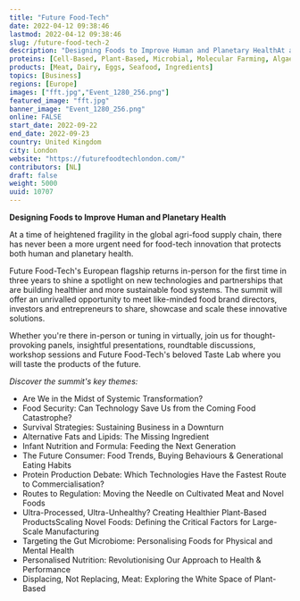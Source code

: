 ```yaml
---
title: "Future Food-Tech"
date: 2022-04-12 09:38:46
lastmod: 2022-04-12 09:38:46
slug: /future-food-tech-2
description: "Designing Foods to Improve Human and Planetary HealthAt a time of heightened fragility in the global agri-food supply chain, there has never been a more urgent need for food-tech innovation that protects both human and planetary health."
proteins: [Cell-Based, Plant-Based, Microbial, Molecular Farming, Algae, Fungi]
products: [Meat, Dairy, Eggs, Seafood, Ingredients]
topics: [Business]
regions: [Europe]
images: ["fft.jpg","Event_1280_256.png"]
featured_image: "fft.jpg"
banner_image: "Event_1280_256.png"
online: FALSE
start_date: 2022-09-22
end_date: 2022-09-23
country: United Kingdom
city: London
website: "https://futurefoodtechlondon.com/"
contributors: [NL]
draft: false
weight: 5000
uuid: 10707
---
```

**Designing Foods to Improve Human and Planetary Health**

At a time of heightened fragility in the global agri-food supply chain,
there has never been a more urgent need for food-tech innovation that
protects both human and planetary health.

Future Food-Tech's European flagship returns in-person for the first
time in three years to shine a spotlight on new technologies and
partnerships that are building healthier and more sustainable food
systems. The summit will offer an unrivalled opportunity to meet
like-minded food brand directors, investors and entrepreneurs to share,
showcase and scale these innovative solutions.

Whether you're there in-person or tuning in virtually, join us for
thought-provoking panels, insightful presentations, roundtable
discussions, workshop sessions and Future Food-Tech's beloved Taste Lab
where you will taste the products of the future.

*Discover the summit's key themes:*

-   Are We in the Midst of Systemic Transformation?
-   Food Security: Can Technology Save Us from the Coming Food
    Catastrophe?
-   Survival Strategies: Sustaining Business in a Downturn
-   Alternative Fats and Lipids: The Missing Ingredient
-   Infant Nutrition and Formula: Feeding the Next Generation
-   The Future Consumer: Food Trends, Buying Behaviours & Generational
    Eating Habits
-   Protein Production Debate: Which Technologies Have the Fastest Route
    to Commercialisation?
-   Routes to Regulation: Moving the Needle on Cultivated Meat and Novel
    Foods
-   Ultra-Processed, Ultra-Unhealthy? Creating Healthier Plant-Based
    ProductsScaling Novel Foods: Defining the Critical Factors for
    Large-Scale Manufacturing
-   Targeting the Gut Microbiome: Personalising Foods for Physical and
    Mental Health
-   Personalised Nutrition: Revolutionising Our Approach to Health &
    Performance
-   Displacing, Not Replacing, Meat: Exploring the White Space of
    Plant-Based
